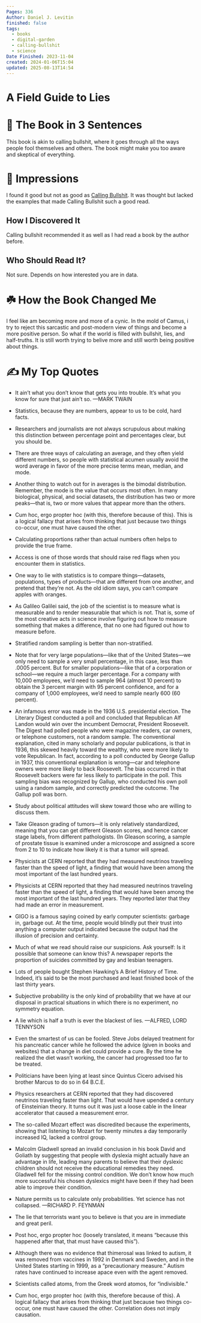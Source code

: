 ```yaml
---
Pages: 336
Author: Daniel J. Levitin
finished: false
tags:
  - books
  - digital-garden
  - calling-bullshit
  - science
Date Finished: 2023-11-04
created: 2024-01-06T15:04
updated: 2025-08-13T14:54
---
```

# A Field Guide to Lies


# 🚀 The Book in 3 Sentences
This book is akin to calling bullshit, where it goes through all the ways people fool themselves and others. The book might make you too aware and skeptical of everything. 

# 🎨 Impressions
I found it good but not as good as [Calling Bullshit](Math/Statistics/Calling%20Bullshit.md). It was thought but lacked the examples that made Calling Bullshit such a good read. 

## How I Discovered It
Calling bullshit recommended it as well as I had read a book by the author before. 

## Who Should Read It?
Not sure. Depends on how interested you are in data. 

# ☘️ How the Book Changed Me
I feel like am becoming more and more of a cynic. In the mold of Camus, i try to reject this sarcastic and post-modern view of things and become a more positive person. So what if the world is filled with bullshit, lies, and half-truths.  It is still worth trying to belive more and still worth being positive about things. 

# ✍️ My Top  Quotes

- It ain’t what you don’t know that gets you into trouble. It’s what you know for sure that just ain’t so. —MARK TWAIN
 
- Statistics, because they are numbers, appear to us to be cold, hard facts.
 
- Researchers and journalists are not always scrupulous about making this distinction between percentage point and percentages clear, but you should be.
 
- There are three ways of calculating an average, and they often yield different numbers, so people with statistical acumen usually avoid the word average in favor of the more precise terms mean, median, and mode.
 
- Another thing to watch out for in averages is the bimodal distribution. Remember, the mode is the value that occurs most often. In many biological, physical, and social datasets, the distribution has two or more peaks—that is, two or more values that appear more than the others.
 
- Cum hoc, ergo propter hoc (with this, therefore because of this). This is a logical fallacy that arises from thinking that just because two things co-occur, one must have caused the other.
 
- Calculating proportions rather than actual numbers often helps to provide the true frame.
 
- Access is one of those words that should raise red flags when you encounter them in statistics.
 
- One way to lie with statistics is to compare things—datasets, populations, types of products—that are different from one another, and pretend that they’re not. As the old idiom says, you can’t compare apples with oranges.
 
- As Galileo Galilei said, the job of the scientist is to measure what is measurable and to render measurable that which is not. That is, some of the most creative acts in science involve figuring out how to measure something that makes a difference, that no one had figured out how to measure before.
 
- Stratified random sampling is better than non-stratified.
 
- Note that for very large populations—like that of the United States—we only need to sample a very small percentage, in this case, less than .0005 percent. But for smaller populations—like that of a corporation or school—we require a much larger percentage. For a company with 10,000 employees, we’d need to sample 964 (almost 10 percent) to obtain the 3 percent margin with 95 percent confidence, and for a company of 1,000 employees, we’d need to sample nearly 600 (60 percent).
 
- An infamous error was made in the 1936 U.S. presidential election. The Literary Digest conducted a poll and concluded that Republican Alf Landon would win over the incumbent Democrat, President Roosevelt. The Digest had polled people who were magazine readers, car owners, or telephone customers, not a random sample. The conventional explanation, cited in many scholarly and popular publications, is that in 1936, this skewed heavily toward the wealthy, who were more likely to vote Republican. In fact, according to a poll conducted by George Gallup in 1937, this conventional explanation is wrong—car and telephone owners were more likely to back Roosevelt. The bias occurred in that Roosevelt backers were far less likely to participate in the poll. This sampling bias was recognized by Gallup, who conducted his own poll using a random sample, and correctly predicted the outcome. The Gallup poll was born.
 
- Study about political attitudes will skew toward those who are willing to discuss them.
 
- Take Gleason grading of tumors—it is only relatively standardized, meaning that you can get different Gleason scores, and hence cancer stage labels, from different pathologists. (In Gleason scoring, a sample of prostate tissue is examined under a microscope and assigned a score from 2 to 10 to indicate how likely it is that a tumor will spread.
 
- Physicists at CERN reported that they had measured neutrinos traveling faster than the speed of light, a finding that would have been among the most important of the last hundred years.
 
- Physicists at CERN reported that they had measured neutrinos traveling faster than the speed of light, a finding that would have been among the most important of the last hundred years. They reported later that they had made an error in measurement.
 
- GIGO is a famous saying coined by early computer scientists: garbage in, garbage out. At the time, people would blindly put their trust into anything a computer output indicated because the output had the illusion of precision and certainty.
 
- Much of what we read should raise our suspicions. Ask yourself: Is it possible that someone can know this? A newspaper reports the proportion of suicides committed by gay and lesbian teenagers.
 
- Lots of people bought Stephen Hawking’s A Brief History of Time. Indeed, it’s said to be the most purchased and least finished book of the last thirty years.
 
- Subjective probability is the only kind of probability that we have at our disposal in practical situations in which there is no experiment, no symmetry equation.
 
- A lie which is half a truth is ever the blackest of lies. —ALFRED, LORD TENNYSON
 
- Even the smartest of us can be fooled. Steve Jobs delayed treatment for his pancreatic cancer while he followed the advice (given in books and websites) that a change in diet could provide a cure. By the time he realized the diet wasn’t working, the cancer had progressed too far to be treated.
 
- Politicians have been lying at least since Quintus Cicero advised his brother Marcus to do so in 64 B.C.E.
 
- Physics researchers at CERN reported that they had discovered neutrinos traveling faster than light. That would have upended a century of Einsteinian theory. It turns out it was just a loose cable in the linear accelerator that caused a measurement error.
 
- The so-called Mozart effect was discredited because the experiments, showing that listening to Mozart for twenty minutes a day temporarily increased IQ, lacked a control group.
 
- Malcolm Gladwell spread an invalid conclusion in his book David and Goliath by suggesting that people with dyslexia might actually have an advantage in life, leading many parents to believe that their dyslexic children should not receive the educational remedies they need. Gladwell fell for the missing control condition. We don’t know how much more successful his chosen dyslexics might have been if they had been able to improve their condition.
 
- Nature permits us to calculate only probabilities. Yet science has not collapsed. —RICHARD P. FEYNMAN
 
- The lie that terrorists want you to believe is that you are in immediate and great peril.
 
- Post hoc, ergo propter hoc (loosely translated, it means “because this happened after that, that must have caused this”).
 
- Although there was no evidence that thimerosal was linked to autism, it was removed from vaccines in 1992 in Denmark and Sweden, and in the United States starting in 1999, as a “precautionary measure.” Autism rates have continued to increase apace even with the agent removed.
 
- Scientists called atoms, from the Greek word atomos, for “indivisible.”
- Cum hoc, ergo propter hoc (with this, therefore because of this). A logical fallacy that arises from thinking that just because two things co-occur, one must have caused the other. Correlation does not imply causation.
 
